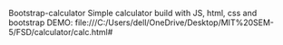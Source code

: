 Bootstrap-calculator
Simple calculator build with JS, html, css and bootstrap
DEMO:  file:///C:/Users/dell/OneDrive/Desktop/MIT%20SEM-5/FSD/calculator/calc.html#

